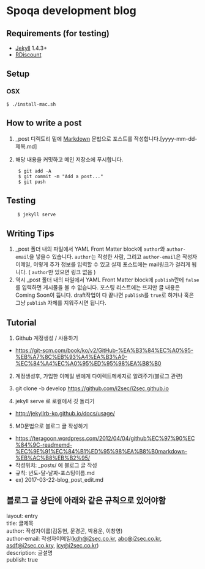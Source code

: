 # Spoqa development blog

## Requirements (for testing)

- [Jekyll] 1.4.3+
- [RDiscount]

## Setup

### OSX
`$ ./install-mac.sh`

## How to write a post
1. _post 디렉토리 밑에 [Markdown] 문법으로 포스트를 작성합니다.[yyyy-mm-dd-제목.md]
2. 해당 내용을 커밋하고 메인 저장소에 푸시합니다.

        $ git add -A
        $ git commit -m "Add a post..."
        $ git push

## Testing

        $ jekyll serve

## Writing Tips
1. _post 폴더 내의 파일에서 YAML Front Matter block에 <code>author</code>와 <code>author-email</code>을 넣을수 있습니다. <code>author</code>는 작성한 사람, 그리고 <code>author-email</code>은 작성자 이메일, 이렇게 추가 정보를 입력할 수 있고 실제 포스트에는 mail링크가 걸리게 됩니다. ( <code>author</code>만 있으면 링크 없음 )
2. 역시 _post 폴더 내의 파일에서 YAML Front Matter block에 <code>publish</code>란에 <code>false</code>를 입력하면 게시물을 볼 수 없습니다. 포스팅 리스트에는 뜨지만 글 내용은 Coming Soon이 뜹니다. draft작업이 다 끝나면 <code>publish</code>를 <code>true</code>로 하거나 혹은 그냥 <code>publish</code> 자체를 지워주시면 됩니다.


## Tutorial
1. Github 계정생성 / 사용하기
- https://git-scm.com/book/ko/v2/GitHub-%EA%B3%84%EC%A0%95-%EB%A7%8C%EB%93%A4%EA%B3%A0-%EC%84%A4%EC%A0%95%ED%95%98%EA%B8%B0


2. 계정생성후, 가입한 이메일 벤에게 다이렉트메세지로 알려주기(블로그 관련)

3. git clone -b develop https://github.com/i2sec/i2sec.github.io


4. jekyll serve 로 로컬에서 깃 돌리기
- http://jekyllrb-ko.github.io/docs/usage/

5. MD문법으로 블로그 글 작성하기
- https://teragoon.wordpress.com/2012/04/04/github%EC%97%90%EC%84%9C-readmemd-%EC%9E%91%EC%84%B1%ED%95%98%EA%B8%B0markdown-%EB%AC%B8%EB%B2%95/
- 작성위치: _posts/ 에 블로그 글 작성
- 규칙: 년도-달-날짜-포스팅이름.md
- ex) 2017-03-22-blog_post_edit.md

## 블로그 글 상단에 아래와 같은 규칙으로 있어야함
layout: entry <br>
title: 글제목 <br>
author: 작성자이름(김동현, 문경곤, 박용운, 이창영) <br>
author-email: 작성자이메일(kdh@i2sec.co.kr, abc@i2sec.co.kr, asdf@i2sec.co.kry, lcy@i2sec.co.kr) <br>
description: 글설명 <br>
publish: true <br>


  [Jekyll]: http://jekyllrb.com
  [Markdown]: http://daringfireball.net/projects/markdown/
  [RDiscount]: http://dafoster.net/projects/rdiscount/
